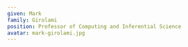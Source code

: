 ```yaml
---
given: Mark
family: Girolami
position: Professor of Computing and Inferential Science
avatar: mark-girolami.jpg
---
```

